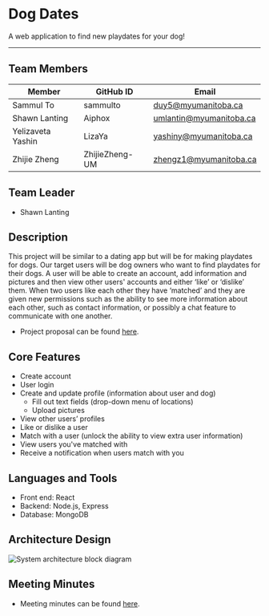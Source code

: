 # Dog Dates
A web application to find new playdates for your dog!

--------------

## Team Members
| Member            | GitHub ID      | Email                   |
|-------------------|----------------|-------------------------|
| Sammul To         | sammulto       | duy5@myumanitoba.ca     |
| Shawn Lanting     | Aiphox         | umlantin@myumanitoba.ca |
| Yelizaveta Yashin | LizaYa         | yashiny@myumanitoba.ca  |
| Zhijie Zheng      | ZhijieZheng-UM | zhengz1@myumanitoba.ca  |

## Team Leader
* Shawn Lanting

## Description
This project will be similar to a dating app but will be for making playdates for dogs. Our target users will be dog owners who want to find playdates for their dogs. A user will be able to create an account, add information and pictures and then view other users' accounts and either ‘like’ or ‘dislike’ them. When two users like each other they have ‘matched’ and they are given new permissions such as the ability to see more information about each other, such as contact information, or possibly a chat feature to communicate with one another.
* Project proposal can be found [here](https://github.com/Aiphox/DogDates/wiki#project-summary-and-vision).

## Core Features
* Create account
* User login
* Create and update profile (information about user and dog)
  * Fill out text fields (drop-down menu of locations)
  * Upload pictures
* View other users’ profiles
* Like or dislike a user 
* Match with a user (unlock the ability to view extra user information)
* View users you've matched with
* Receive a notification when users match with you

## Languages and Tools
* Front end: React
* Backend: Node.js, Express
* Database: MongoDB

## Architecture Design
![System architecture block diagram](https://github.com/Aiphox/DogDates/blob/main/System%20Architecture.PNG)

## Meeting Minutes
* Meeting minutes can be found [here](https://github.com/Aiphox/DogDates/wiki/Meetings-Tracking#meeting-minutes).

